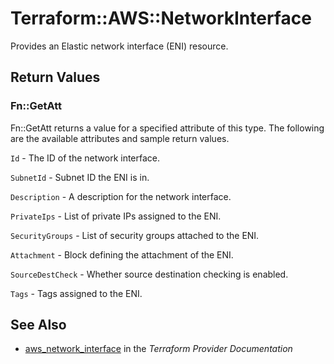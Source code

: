# Terraform::AWS::NetworkInterface

Provides an Elastic network interface (ENI) resource.

## Return Values

### Fn::GetAtt

Fn::GetAtt returns a value for a specified attribute of this type. The following are the available attributes and sample return values.

`Id` - The ID of the network interface.

`SubnetId` - Subnet ID the ENI is in.

`Description` - A description for the network interface.

`PrivateIps` - List of private IPs assigned to the ENI.

`SecurityGroups` - List of security groups attached to the ENI.

`Attachment` - Block defining the attachment of the ENI.

`SourceDestCheck` - Whether source destination checking is enabled.

`Tags` - Tags assigned to the ENI.

## See Also

* [aws_network_interface](https://www.terraform.io/docs/providers/aws/r/network_interface.html) in the _Terraform Provider Documentation_